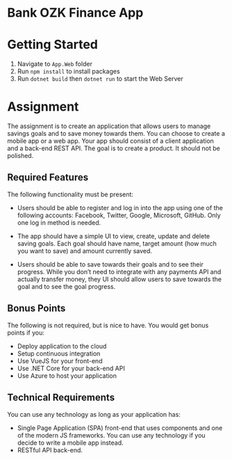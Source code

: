 # Bank OZK Finance App

# Getting Started

1) Navigate to `App.Web` folder
2) Run `npm install` to install packages
3) Run `dotnet build` then `dotnet run` to start the Web Server

# Assignment
The assignment is to create an application that allows users to manage savings goals and to save money towards
them. You can choose to create a mobile app or a web app. Your app should consist of a client
application and a back-end REST API. The goal is to create a product. It should not be polished.

## Required Features
The following functionality must be present:

- Users should be able to register and log in into the app using one of the following accounts:
Facebook, Twitter, Google, Microsoft, GitHub. Only one log in method is needed.

- The app should have a simple UI to view, create, update and delete saving goals. Each goal should
have name, target amount (how much you want to save) and amount currently saved.

- Users should be able to save towards their goals and to see their progress. While you don’t need
to integrate with any payments API and actually transfer money, they UI should allow users to
save towards the goal and to see the goal progress.

## Bonus Points
The following is not required, but is nice to have. You would get bonus points if you:

- Deploy application to the cloud
- Setup continuous integration
- Use VueJS for your front-end
- Use .NET Core for your back-end API
- Use Azure to host your application

## Technical Requirements
You can use any technology as long as your application has:
- Single Page Application (SPA) front-end that uses components and one of the modern JS
frameworks. You can use any technology if you decide to write a mobile app instead.
- RESTful API back-end.

